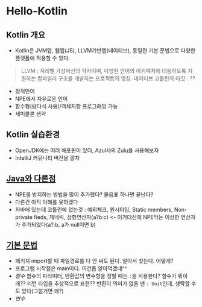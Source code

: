 # Hello-Kotlin

## Kotlin 개요
- Kotlin은 JVM앱, 웹앱(JS), LLVM기반앱(네이티브), 동일한 기본 문법으로 다양한 플랫폼에 적용할 수 있다.
> LLVM : 저레벨 가상머신의 약자이며, 다양한 언어와 아키텍처에 대응하도록 지원하는 컴파일러 구조를 개발하는 프로젝트의 명칭.
> 네이티브 코틀린의 타깃 : ??
- 정적언어
- NPE에서 자유로운 언어 
- 함수형(람다식 사용)/객체지향 프로그래밍 가능
- 세미콜론 생략

## Kotlin 실습환경
- OpenJDK에는 여러 배포판이 있다, Azul사의 Zulu를 사용해보자
- IntelliJ 커뮤니티 버전을 깔자

## [Java와 다른점](https://kotlinlang.org/docs/reference/comparison-to-java.html)
- NPE를 방지하는 방법을 많이 추가했다? 물음표 하나면 끝난다?
- 다른건 아직 이해를 못하겠다
- 자바에 있는데 코틀린에 없는것 : 예외체크, 원시타입, Static members, Non-private fieds, 제네릭, 삼항연산자(a?b:c) <- 이거대신에 NPE막는 이상한 연산자가 추가되었다(a?:b, a가 null이면 b)

## [기본 문법](https://kotlinlang.org/docs/reference/basic-syntax.html)
- 패키지 import할 때 파일경로를 다 안 써도 된다. 알아서 찾는다. 어떻게?
- 프로그램 시작점은 main이다. 이건좀 알아먹겠네^^
- *함수* 함수의 파라미터, 반환값의 변수형을 정할 때는 `:`을 사용한다? 함수가 뭐이래?? 리턴 타입을 추상적으로 표현?? 반환이 의미가 없을 땐 `: Unit`인데, 생략할 수도 있다(그럴거면 왜?)
- *변수* 

